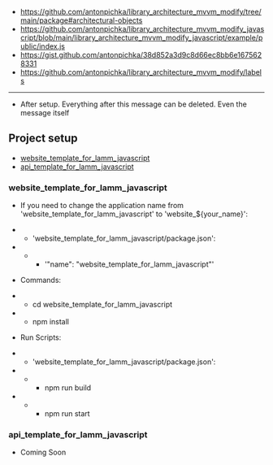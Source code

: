 - https://github.com/antonpichka/library_architecture_mvvm_modify/tree/main/package#architectural-objects
- https://github.com/antonpichka/library_architecture_mvvm_modify_javascript/blob/main/library_architecture_mvvm_modify_javascript/example/public/index.js
- https://gist.github.com/antonpichka/38d852a3d9c8d66ec8bb6e1675628331
- https://github.com/antonpichka/library_architecture_mvvm_modify/labels

---

- After setup. Everything after this message can be deleted. Even the message itself

## Project setup

- [website_template_for_lamm_javascript](https://github.com/antonpichka/template_for_lamm_javascript#website_template_for_lamm_javascript)
- [api_template_for_lamm_javascript](https://github.com/antonpichka/template_for_lamm_javascript#api_template_for_lamm_javascript)

### website_template_for_lamm_javascript

- If you need to change the application name from 'website_template_for_lamm_javascript' to 'website_${your_name}':
- - 'website_template_for_lamm_javascript/package.json':
- - - '"name": "website_template_for_lamm_javascript"'

- Commands:
- - cd website_template_for_lamm_javascript
- - npm install

- Run Scripts:
- - 'website_template_for_lamm_javascript/package.json':
- - - npm run build
- - - npm run start

### api_template_for_lamm_javascript

- Coming Soon